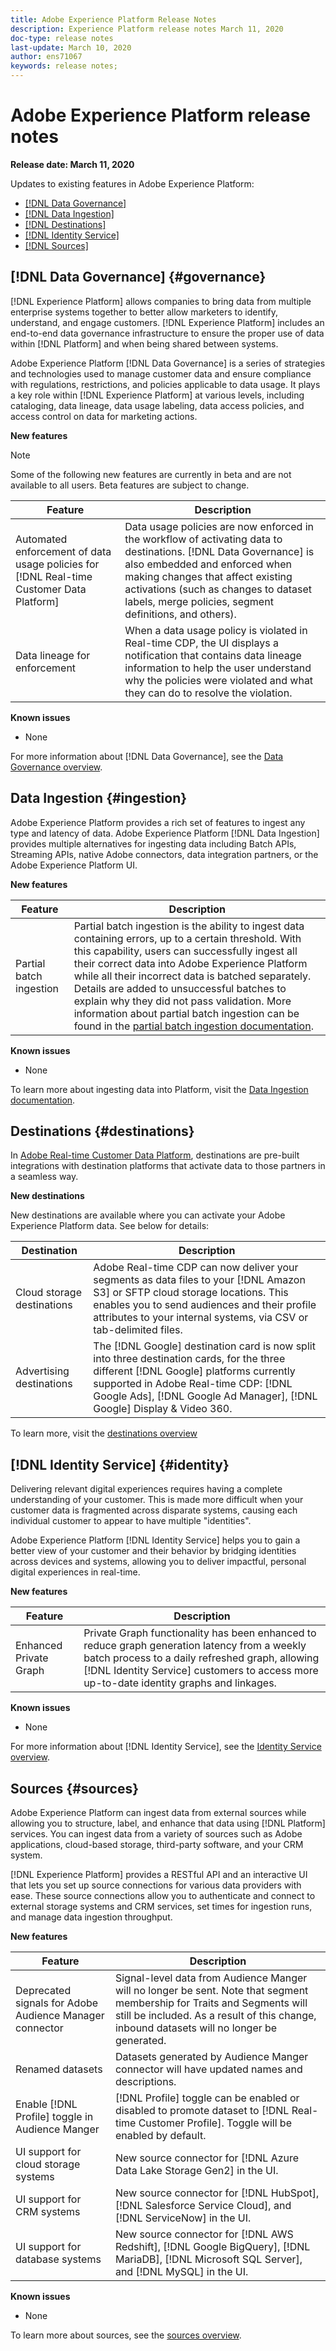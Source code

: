 ```yaml
---
title: Adobe Experience Platform Release Notes
description: Experience Platform release notes March 11, 2020
doc-type: release notes
last-update: March 10, 2020
author: ens71067
keywords: release notes;
---
```


# Adobe Experience Platform release notes 

**Release date: March 11, 2020**

Updates to existing features in Adobe Experience Platform:

* [[!DNL Data Governance]](#governance)
* [[!DNL Data Ingestion]](#ingestion)
* [[!DNL Destinations]](#destinations)
* [[!DNL Identity Service]](#identity)
* [[!DNL Sources]](#sources)

## [!DNL Data Governance] {#governance}

[!DNL Experience Platform] allows companies to bring data from multiple enterprise systems together to better allow marketers to identify, understand, and engage customers. [!DNL Experience Platform] includes an end-to-end data governance infrastructure to ensure the proper use of data within [!DNL Platform] and when being shared between systems.

Adobe Experience Platform [!DNL Data Governance] is a series of strategies and technologies used to manage customer data and ensure compliance with regulations, restrictions, and policies applicable to data usage. It plays a key role within [!DNL Experience Platform] at various levels, including cataloging, data lineage, data usage labeling, data access policies, and access control on data for marketing actions.

**New features**

>[!NOTE]
>
>Some of the following new features are currently in beta and are not available to all users. Beta features are subject to change.

| Feature | Description |
| ------- | ----------- |
| Automated enforcement of data usage policies for [!DNL Real-time Customer Data Platform]| Data usage policies are now enforced in the workflow of activating data to destinations. [!DNL Data Governance] is also embedded and enforced when making changes that affect existing activations (such as changes to dataset labels, merge policies, segment definitions, and others). |
| Data lineage for enforcement | When a data usage policy is violated in Real-time CDP, the UI displays a notification that contains data lineage information to help the user understand why the policies were violated and what they can do to resolve the violation. |


**Known issues**

* None

For more information about [!DNL Data Governance], see the [Data Governance overview](../../data-governance/home.md).

## Data Ingestion {#ingestion}

Adobe Experience Platform provides a rich set of features to ingest any type and latency of data. Adobe Experience Platform [!DNL Data Ingestion] provides multiple alternatives for ingesting data including Batch APIs, Streaming APIs, native Adobe connectors, data integration partners, or the Adobe Experience Platform UI.

**New features**

|Feature | Description|
|------- | -----------|
|Partial batch ingestion | Partial batch ingestion is the ability to ingest data containing errors, up to a certain threshold. With this capability, users can successfully ingest all their correct data into Adobe Experience Platform while all their incorrect data is batched separately. Details are added to unsuccessful batches to explain why they did not pass validation. More information about partial batch ingestion can be found in the [partial batch ingestion documentation](../../ingestion/batch-ingestion/partial.md).|

**Known issues**

* None

To learn more about ingesting data into Platform, visit the [Data Ingestion documentation](../../ingestion/home.md).


## Destinations {#destinations}

In [Adobe Real-time Customer Data Platform](../../rtcdp/overview.md), destinations are pre-built integrations with destination platforms that activate data to those partners in a seamless way.

**New destinations**

New destinations are available where you can activate your Adobe Experience Platform data. See below for details:

|Destination | Description|
|--- | ---|
|Cloud storage destinations | Adobe Real-time CDP can now deliver your segments as data files to your [!DNL Amazon S3] or SFTP cloud storage locations. This enables you to send audiences and their profile attributes to your internal systems, via CSV or tab-delimited files.|
|Advertising destinations | The [!DNL Google] destination card is now split into three destination cards, for the three different [!DNL Google] platforms currently supported in Adobe Real-time CDP: [!DNL Google Ads], [!DNL Google Ad Manager], [!DNL Google] Display & Video 360.|

To learn more, visit the [destinations overview](../../rtcdp/destinations/destinations-overview.md)

## [!DNL Identity Service] {#identity}

Delivering relevant digital experiences requires having a complete understanding of your customer. This is made more difficult when your customer data is fragmented across disparate systems, causing each individual customer to appear to have multiple "identities".

Adobe Experience Platform [!DNL Identity Service] helps you to gain a better view of your customer and their behavior by bridging identities across devices and systems, allowing you to deliver impactful, personal digital experiences in real-time.

**New features**

| Feature | Description |
| ------- | ----------- |
| Enhanced Private Graph | Private Graph functionality has been enhanced to reduce graph generation latency from a weekly batch process to a daily refreshed graph, allowing [!DNL Identity Service] customers to access more up-to-date identity graphs and linkages. |

**Known issues**

* None

For more information about [!DNL Identity Service], see the [Identity Service overview](../../identity-service/home.md).

## Sources {#sources}

Adobe Experience Platform can ingest data from external sources while allowing you to structure, label, and enhance that data using [!DNL Platform] services. You can ingest data from a variety of sources such as Adobe applications, cloud-based storage, third-party software, and your CRM system.

[!DNL Experience Platform] provides a RESTful API and an interactive UI that lets you set up source connections for various data providers with ease. These source connections allow you to authenticate and connect to external storage systems and CRM services, set times for ingestion runs, and manage data ingestion throughput.

**New features**

| Feature | Description |
| ------- | ----------- |
| Deprecated signals for Adobe Audience Manager connector | Signal-level data from Audience Manger will no longer be sent. Note that segment membership for Traits and Segments will still be included. As a result of this change, inbound datasets will no longer be generated. |
| Renamed datasets | Datasets generated by Audience Manger connector will have updated names and descriptions. |
| Enable [!DNL Profile] toggle in Audience Manger | [!DNL Profile] toggle can be enabled or disabled to promote dataset to [!DNL Real-time Customer Profile]. Toggle will be enabled by default.|
| UI support for cloud storage systems | New source connector for [!DNL Azure Data Lake Storage Gen2] in the UI. |
| UI support for CRM systems | New source connector for [!DNL HubSpot], [!DNL Salesforce Service Cloud], and [!DNL ServiceNow] in the UI. |
| UI support for database systems | New source connector for [!DNL AWS Redshift], [!DNL Google BigQuery], [!DNL MariaDB], [!DNL Microsoft SQL Server], and [!DNL MySQL] in the UI. |

**Known issues**

* None

To learn more about sources, see the [sources overview](../../sources/home.md).